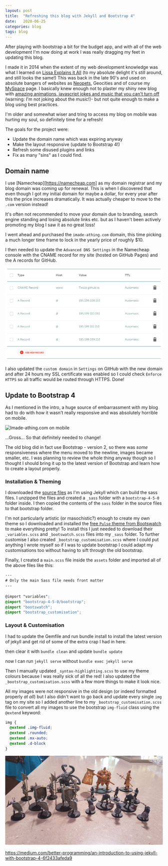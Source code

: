 ```yaml
---
layout: post
title:  "Refreshing this blog with Jekyll and Bootstrap 4"
date:   2020-06-25
categories: blog
tags: blog
---
```


After playing with bootstrap a bit for the budget app, and with all of the web development I'm now doing at work I was really dragging my feet in updating this blog. 

I made it in 2014 when the extent of my web development knowledge was what I learned on [Lissa Explains it All][lissa] (to my absolute delight it's still around, and still looks the same!) This was back in the late 90's and used on absolute bangers of websites as [Neopets][neopets], Geocities and of course my [MySpace][myspace] page. I basically knew enough not to plaster my shiny new blog with [amazing animations, javascript jokes and music that you can't turn off][nineties] (warning: I'm not joking about the music!)- but not quite enough to make a blog using best practices.

I'm older and somewhat wiser and tring to access my blog on mobile was hurting my soul, so definitely time for a refresh!

The goals for the project were:
* Update the domain name which was expiring anyway
* Make the layout responsive (update to Bootstrap 4!)
* Refresh some disused plugins and links
* Fix as many "sins" as I could find.

## Domain name

I use [Namecheap][https://namecheap.com] as my domain registrar and my blog domain was coming up for renewal. This is when I discovered that even though I got my initial domain for maybe a dollar, for every year after this the price increases dramatically. It was actually cheaper to move to the `.com` version instead!

It's often not recommended to move your domain due to branding, search engine standing and losing absolute links etc. but as I haven't been actively promoting my blog I saw it as no great loss!

I went ahead and purchased the `imade-athing.com` domain, this time picking a much longer time frame to lock in the yearly price of roughly $10.

I then needed to update the `Advanced DNS Settings` in the Namecheap console with the CNAME record for my site (hosted on GitHub Pages) and the A records for GitHub.

![Advanced DNS Settings](/images/blog/dns_settings_namecheap.png)

I also updated the `custom domain` in `Settings` on GitHub with the new domain and after 24 hours my SSL certificate was enabled so I could check `Enforce HTTPS` so all traffic would be routed through HTTPS. Done!

## Update to Bootstrap 4

As I mentioned in the intro, a huge source of embarrassment with my blog had to do with how it wasn't really responsive and was absolutely horrible on mobile.

![Imade-athing.com on mobile](/images/blog/01_horrible_mobile.jpg)

...Gross... So that definitely needed to change!

The old blog did in fact use Bootstrap - version 2, so there was _some_ responsiveness where the menu moved to the newline, images became smaller, etc. I was planning to review the whole thing anyway though so I thought I should bring it up to the latest version of Bootstrap and learn how to create a layout properly.

### Installation & Theming

I downloaded the [source files][get-bootstrap] as I'm using Jekyll which can build the sass files. I unzipped the files and created a `_sass` folder with a `bootstrap-4-5-0` folder inside. I then copied the contents of the `sass` folder in the source files to that bootstrap folder.

I'm not particularly artistic (or masochistic?) enough to create my own theme so I downloaded and installed the [free `Pulse` theme from Bootswatch][bootswatch] to make everything pretty! To install this I just needed to download their `_variables.scss` and `_bootswatch.scss` files into my `_sass` folder. To further customise I also created `_bootstrap_customisation.scss` where I could put anything I wrote myself so if I was to update bootstrap I could adapt my customisations too without having to sift through the old bootstrap.

Finally, I created a `main.scss` file inside the `assets` folder and imported all of the above files like this:

```scss
---
# Only the main Sass file needs front matter 
---

@import "variables";
@import "bootstrap-4-5-0/bootstrap";
@import "bootswatch";
@import "bootstrap_customisation";
```

### Layout & Customisation

I had to update the Gemfile and run bundle install to install the latest version of jekyll and get rid of some of the extra crap I had in here.

then clear it with `bundle clean` and update `bundle update`

now I can run `jekyll serve` without `bundle exec jekyll serve`

Then I manually updated `_syntax-highlighting.scss` to use my theme colours because I was really sick of all the red! I also updated the `_bootstrap_customisation.scss` with a few more things to make it look nice.



All my images were not responsive in the old design (or indeed formatted properly _at all_) but I also didn't want to go back and update every single `img` tag on my site so I added another line to my `_bootstrap_customisation.scss` file to convert all my images to use the bootstrap `img-fluid` class using the `@extend` keyword:

```scss
img {
  @extend .img-fluid;
  @extend .rounded; 
  @extend .mx-auto; 
  @extend .d-block
}
```





![The Dark Souls Board Game](/images/darksouls/15_enemies_painted.jpg)

https://medium.com/better-programming/an-introduction-to-using-jekyll-with-bootstrap-4-6f2433afeda9

[lissa]: http://www.lissaexplains.com/
[neopets]: https://www.neopets.com
[myspace]: https://www.myspace.com
[nineties]: https://www.cameronsworld.net/
[get-bootstrap]: https://getbootstrap.com/docs/4.5/getting-started/download/
[bootswatch]: https://bootswatch.com/pulse/